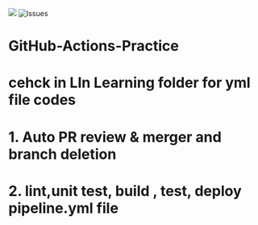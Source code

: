 ![](https://github.com/RAKSHITH-KOTIAN/GITHUB-ACTIONS-PRACTICE/workflows/greet.yml/badge.svg)
![Issues](https://img.shields.io/github/issues/myusername/myproject)
# GitHub-Actions-Practice

# cehck in LIn Learning folder for yml file codes 
# 1. Auto PR review & merger and branch deletion
# 2. lint,unit test, build , test, deploy pipeline.yml file